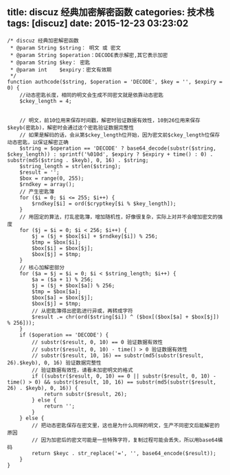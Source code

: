 title: discuz 经典加密解密函数
categories: 技术栈
tags: [discuz]
date: 2015-12-23 03:23:02
---
    /* discuz 经典加密解密函数
     * @param String $string： 明文 或 密文  
     * @param String $operation：DECODE表示解密,其它表示加密  
     * @param String $key： 密匙  
     * @param int    $expiry：密文有效期
     */
    function authcode($string, $operation = 'DECODE', $key = '', $expiry = 0) {
        //动态密匙长度，相同的明文会生成不同密文就是依靠动态密匙  
        $ckey_length = 4;
    
       
        // 明文，前10位用来保存时间戳，解密时验证数据有效性，10到26位用来保存$keyb(密匙b)，解密时会通过这个密匙验证数据完整性  
        // 如果是解码的话，会从第$ckey_length位开始，因为密文前$ckey_length位保存 动态密匙，以保证解密正确  
        $string = $operation == 'DECODE' ? base64_decode(substr($string, $ckey_length)) : sprintf('%010d', $expiry ? $expiry + time() : 0) . substr(md5($string . $keyb), 0, 16) . $string;
        $string_length = strlen($string);
        $result = '';
        $box = range(0, 255);
        $rndkey = array();
        // 产生密匙簿  
        for ($i = 0; $i <= 255; $i++) {
            $rndkey[$i] = ord($cryptkey[$i % $key_length]);
        }
        // 用固定的算法，打乱密匙簿，增加随机性，好像很复杂，实际上对并不会增加密文的强度  
        for ($j = $i = 0; $i < 256; $i++) {
            $j = ($j + $box[$i] + $rndkey[$i]) % 256;
            $tmp = $box[$i];
            $box[$i] = $box[$j];
            $box[$j] = $tmp;
        }
        // 核心加解密部分  
        for ($a = $j = $i = 0; $i < $string_length; $i++) {
            $a = ($a + 1) % 256;
            $j = ($j + $box[$a]) % 256;
            $tmp = $box[$a];
            $box[$a] = $box[$j];
            $box[$j] = $tmp;
            // 从密匙簿得出密匙进行异或，再转成字符  
            $result .= chr(ord($string[$i]) ^ ($box[($box[$a] + $box[$j]) % 256]));
        }
        if ($operation == 'DECODE') {
            // substr($result, 0, 10) == 0 验证数据有效性  
            // substr($result, 0, 10) - time() > 0 验证数据有效性  
            // substr($result, 10, 16) == substr(md5(substr($result, 26).$keyb), 0, 16) 验证数据完整性  
            // 验证数据有效性，请看未加密明文的格式  
            if ((substr($result, 0, 10) == 0 || substr($result, 0, 10) - time() > 0) && substr($result, 10, 16) == substr(md5(substr($result, 26) . $keyb), 0, 16)) {
                return substr($result, 26);
            } else {
                return '';
            }
        } else {
            // 把动态密匙保存在密文里，这也是为什么同样的明文，生产不同密文后能解密的原因  
            // 因为加密后的密文可能是一些特殊字符，复制过程可能会丢失，所以用base64编码  
            return $keyc . str_replace('=', '', base64_encode($result));
        }
    }
